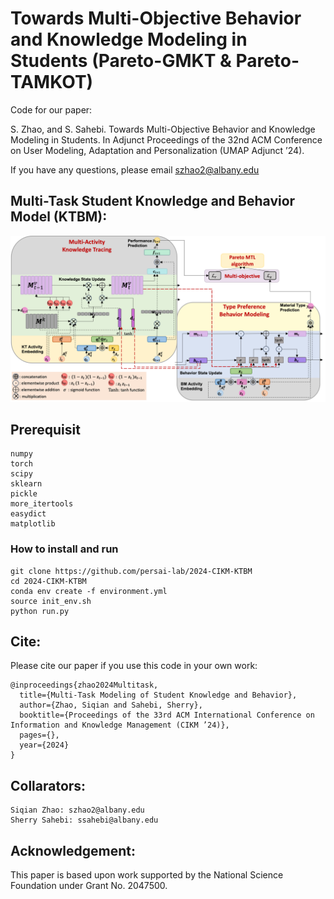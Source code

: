 # Towards Multi-Objective Behavior and Knowledge Modeling in Students (Pareto-GMKT & Pareto-TAMKOT)
Code for our paper:

 S. Zhao, and S. Sahebi. Towards Multi-Objective Behavior and Knowledge Modeling in Students. In Adjunct Proceedings of the 32nd ACM Conference on User Modeling, Adaptation and Personalization (UMAP Adjunct ’24).

If you have any questions, please email szhao2@albany.edu

## Multi-Task Student Knowledge and Behavior Model (KTBM):

![Multi-Task-Student-Knowledge-and-Behavior-Model](model.png)


## Prerequisit
```angular2html
numpy
torch
scipy
sklearn
pickle
more_itertools
easydict
matplotlib
```

### How to install and run

```angular2html
git clone https://github.com/persai-lab/2024-CIKM-KTBM
cd 2024-CIKM-KTBM
conda env create -f environment.yml
source init_env.sh
python run.py
```


## Cite:

Please cite our paper if you use this code in your own work:

```
@inproceedings{zhao2024Multitask,
  title={Multi-Task Modeling of Student Knowledge and Behavior},
  author={Zhao, Siqian and Sahebi, Sherry},
  booktitle={Proceedings of the 33rd ACM International Conference on Information and Knowledge Management (CIKM ’24)},
  pages={},
  year={2024}
}
```

## Collarators:
```angular2html
Siqian Zhao: szhao2@albany.edu
Sherry Sahebi: ssahebi@albany.edu
```

## Acknowledgement:

This paper is based upon work supported by the National Science Foundation under Grant No. 2047500.